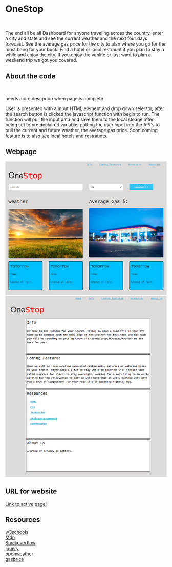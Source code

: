 # OneStop
<br>
<p>The end all be all Dashboard for anyone traveling across the country, enter a city and state and see the current weather and the next four days forecast. See the average gas price for the city to plan where you go for the most bang for your buck. Find a hotel or local restraunt if you plan to stay a while and enjoy the city. If you enjoy the vanlife or just want to plan a weekend trip we got you covered.</p>

## About the code
<br>
<p>needs more descprion when page is complete</p>
<p>User is presented with a input HTML element and drop down selector, after the search button is clicked the javascript function with begin to run. The function will pull the input data and save them to the local stoage after being set to pre declaired variable, putting the user input into the API's to pull the current and future weather, the average gas price. Soon coming feature is to also see local hotels and restraunts.</p>

## Webpage

![OneStop home page](./Images/page1.PNG)
![Second page](./Images/page2.PNG)

## URL for website

[Link to active page!](https://tierney03.github.io/OneStop/)

## Resources
[w3schools](https://www.w3schools.com/)<br>
[Mdn](https://developer.mozilla.org/en-US/)<br>
[Stackoverflow](https://stackoverflow.com/)<br>
[jquery](https://jquery.com/)<br>
[openweather](https://openweathermap.org/)<br>
[gasprice](https://collectapi.com/api/gasPrice/gas-prices-api)

